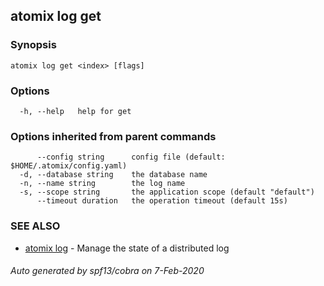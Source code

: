 ## atomix log get



### Synopsis



```
atomix log get <index> [flags]
```

### Options

```
  -h, --help   help for get
```

### Options inherited from parent commands

```
      --config string      config file (default: $HOME/.atomix/config.yaml)
  -d, --database string    the database name
  -n, --name string        the log name
  -s, --scope string       the application scope (default "default")
      --timeout duration   the operation timeout (default 15s)
```

### SEE ALSO

* [atomix log](atomix_log.md)	 - Manage the state of a distributed log

###### Auto generated by spf13/cobra on 7-Feb-2020
